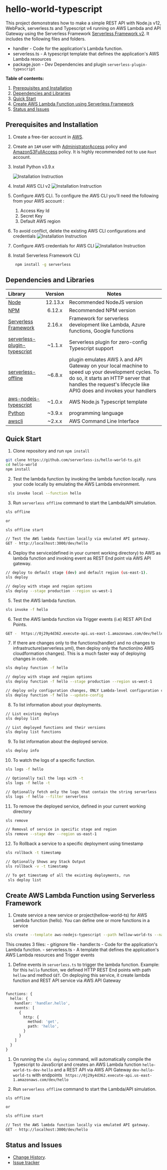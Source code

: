 # hello-world-typescript

This project demonstrates how to make a simple REST API with Node.js v12, WebPack, serverless.ts and Typescript v4 running on AWS Lambda and API Gateway using the Serverless Framework [Serverless Framework v2](https://www.serverless.com/). It includes the following files and folders.

- handler - Code for the application's Lambda function.
- serverless.ts - A typescript template that defines the application's AWS Lambda resources
- package.json - Dev Dependencies and plugin `serverless-plugin-typescript`

**Table of contents:**

1. [Prerequisites and Installation](#prerequisites-and-installation)
2. [Dependencies and Libraries](#dependencies-and-libraries)
3. [Quick Start](#quick-start)
4. [Create AWS Lambda Function using Serverless Framework](#create-aws-lambda-function-using-serverless-framework)
5. [Status and Issues](#status-and-issues)

## Prerequisites and Installation

1. Create a free-tier account in [AWS](www.aws.amazon.com).

2. Create an `IAM` user  with [AdministratorAccess](https://console.aws.amazon.com/iam/home?region=us-east-1#/policies/arn:aws:iam::aws:policy/AdministratorAccess$jsonEditor) policy and [AmazonS3FullAccess](https://console.aws.amazon.com/iam/home?region=us-east-1#/policies/arn:aws:iam::aws:policy/AmazonS3FullAccess$jsonEditor) policy. It is highly recommended not to use `Root` account.

3. Install Python v3.9.x

   ![Installation Instruction](./docs/1.png)

4. Install AWS CLI v2
   ![Installation Instruction](./docs/2.png)

5. Configure AWS CLI. To configure the AWS CLI you’ll need the following from your AWS account :

   1. Access Key Id
   2. Secret Key
   3. Default AWS region

6. To avoid conflict, delete the existing AWS CLI configurations and credentials
    ![Installation Instruction](./docs/3.png)

7. Configure AWS credentials for AWS CLI
    ![Installation Instruction](./docs/4.png)

8. Install Serverless Framework CLI

   ```bash
    npm install -g serverless
    ```

## Dependencies and Libraries

Library | Version | Notes
:-------|:--------:|-------
[Node](https://nodejs.org/) | 12.13.x | Recommended NodeJS version
[NPM](https://nodejs.org/) | 6.12.x | Recommended NPM version
[Serverless Framework](https://www.serverless.com/) | 2.16.x | Framework for serverless development like Lambda, Azure functions, Google functions
[serverless-plugin-typescript](https://github.com/prisma-labs/serverless-plugin-typescript)| ~1.1.x | Serverless plugin for zero-config Typescript support
[serverless-offline](https://github.com/dherault/serverless-offline)| ~6.8.x | plugin emulates AWS λ and API Gateway on your local machine to speed up your development cycles. To do so, it starts an HTTP server that handles the request's lifecycle like APIG does and invokes your handlers
[aws-nodejs-typescript](https://github.com/serverless/serverless/tree/master/lib/plugins/create/templates/aws-nodejs-typescript)| ~1.0.x | AWS Node.js Typescript template
[Python](https://www.python.org/)| ~3.9.x | programming language
[awscli](https://aws.amazon.com/cli/)| ~2.x.x | AWS Command Line Interface

## Quick Start

1. Clone repository and run `npm install`

  ```bash
  git clone https://github.com/serverless-is/hello-world-ts.git
  cd hello-world
  npm install
  ```

2. Test the lambda function by invoking the lambda function locally. runs your code locally by emulating the AWS Lambda environment.

  ```bash
   sls invoke local --function hello
  ```

3. Run `serverless offline` command to start the Lambda/API simulation.

  ```bash
  sls offline

  or

  sls offline start

  // Test the AWS lambda function locally via emulated API gateway.
  GET - http://localhost:3000/dev/hello
  ```

4. Deploy the service(defined in your current working directory) to AWS as lambda function and invoking event as REST End point via AWS API gateway.

  ```bash
 // deploy to default stage (dev) and default region (us-east-1). 
 sls deploy

 // deploy with stage and region options
 sls deploy --stage production --region us-west-1
  ```

5. Test the AWS lambda function.

  ```bash
 sls invoke -f hello
  ```

6. Test the AWS lambda function via Trigger events (i.e) REST API End Points.

  ```bash
 GET -  https://0j29y4d362.execute-api.us-east-1.amazonaws.com/dev/hello
  ```

7. If there are changes only to the functions(handler) and no changes to infrastructure(serverless.yml), then deploy only the function(no AWS cloudformation changes). This is a much faster way of deploying changes in code.

  ```bash
 sls deploy function -f hello

 // deploy with stage and region options
 sls deploy function -f hello --stage production --region us-west-1

 // deploy only configuration changes, ONLY Lambda-level configuration changes e.g. handler, timeout or memorySize
 sls deploy function -f hello --update-config
  ```

8. To list information about your deployments.

  ```bash
 // List existing deploys 
 sls deploy list

 // List deployed functions and their versions
 sls deploy list functions
  ```

9. To list information about the deployed service.

  ```bash
 sls deploy info
  ```

10. To watch the logs of a specific function.

  ```bash
  sls logs -f hello

  // Optionally tail the logs with -t
  sls logs -f hello -t

  // Optionally fetch only the logs that contain the string serverless
  sls logs -f hello --filter serverless
  ``` 

11. To remove the deployed service, defined in your current working directory

  ```bash
 sls remove

// Removal of service in specific stage and region
 sls remove --stage dev --region us-east-1
  ```

12. To Rollback a service to a specific deployment using timestamp

  ```bash
 sls rollback -t timestamp

// Optionally Shows any Stack Output
 sls rollback -v -t timestamp

// To get timestamp of all the existing deployments, run 
   sls deploy list 
  ```

## Create AWS Lambda Function using Serverless Framework

1. Create service a new service or project(hellow-world-ts) for AWS Lambda function (hello). You can define one or more functions in a service

  ```bash
  sls create --template aws-nodejs-typescript --path hellow-world-ts --name hello
  ```

  This creates 3 files:
    - gitignore file
    - handler.ts - Code for the application's Lambda function.
    - serverless.ts - A template that defines the application's AWS Lambda resources and Trigger events

1. Define events in `serverless.ts` to trigger the lambda function. Example: for this `hello` function,  we defined HTTP REST End points with path `hellow` and method `GET`. On deploying this service, it create lambda function and REST API service via AWS API Gateway

  ```TypeScript

  functions: {
    hello: {
      handler: 'handler.hello',
      events: [
        {
          http: {
            method: 'get',
            path: 'hello',
          }
        }
      ]
    }
  }
  ```

1. On running the `sls deploy` command, will automatically compile the Typescript to JavaScript and creates an AWS Lambda function `hello-world-ts-dev-hello` and a REST API via AWS API Gateway `dev-hello-world-ts` with endpoints ` https://0j29y4d362.execute-api.us-east-1.amazonaws.com/dev/hello`

1. Run `serverless offline` command to start the Lambda/API simulation.

  ```bash
  sls offline

  or

  sls offline start

  // Test the AWS lambda function locally via emulated API gateway.
  GET - http://localhost:3000/dev/hello
  ```

## Status and Issues

* [Change History](./CHANGELOG.md).
* [Issue tracker](https://github.com/serverless-is/hello-world-ts/issues?state=open)